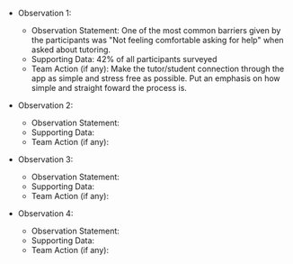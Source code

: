 - Observation 1:
  - Observation Statement: One of the most common barriers given by the participants was "Not feeling comfortable asking for help" when asked about tutoring. 
  - Supporting Data: 42% of all participants surveyed 
  - Team Action (if any): Make the tutor/student connection through the app as simple and stress free as possible. Put an emphasis on how simple and straight foward the process is. 
    
- Observation 2:
  - Observation Statement:
  - Supporting Data:
  - Team Action (if any):
 
- Observation 3:
  - Observation Statement:
  - Supporting Data:
  - Team Action (if any):
    
- Observation 4:
  - Observation Statement:
  - Supporting Data:
  - Team Action (if any):
